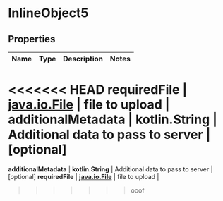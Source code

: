 
# InlineObject5

## Properties
Name | Type | Description | Notes
------------ | ------------- | ------------- | -------------
<<<<<<< HEAD
**requiredFile** | [**java.io.File**](java.io.File.md) | file to upload | 
**additionalMetadata** | **kotlin.String** | Additional data to pass to server |  [optional]
=======
**additionalMetadata** | **kotlin.String** | Additional data to pass to server |  [optional]
**requiredFile** | [**java.io.File**](java.io.File.md) | file to upload | 
>>>>>>> ooof



